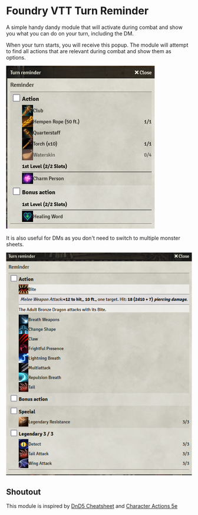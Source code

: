 # Foundry VTT Turn Reminder
A simple handy dandy module that will activate during combat and show you what you can do on your turn, including the DM.

When your turn starts, you will receive this popup. The module will attempt to find all actions that are relevant during combat and show them as options.

![example 01](./docs/img/turn-reminder-example-01.png)

It is also useful for DMs as you don't need to switch to multiple monster sheets.

![example 02](./docs/img/turn-reminder-example-02.png)

## Shoutout
This module is inspired by [DnD5 Cheatsheet](https://github.com/pchouzenoux/foundryvtt-dnd5-cheatsheet) and [Character Actions 5e](https://github.com/ElfFriend-DnD/foundryvtt-dnd5eCharacterActions)